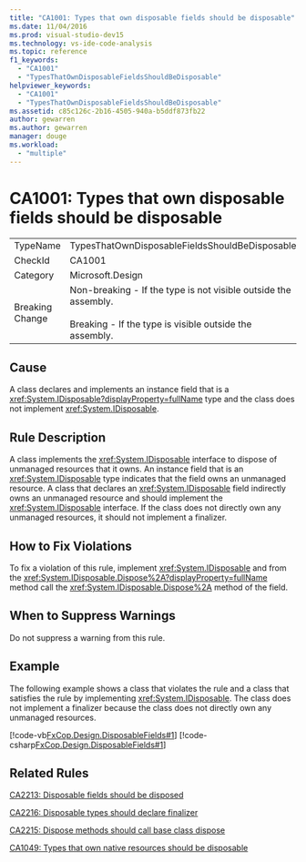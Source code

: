 ```yaml
---
title: "CA1001: Types that own disposable fields should be disposable"
ms.date: 11/04/2016
ms.prod: visual-studio-dev15
ms.technology: vs-ide-code-analysis
ms.topic: reference
f1_keywords:
  - "CA1001"
  - "TypesThatOwnDisposableFieldsShouldBeDisposable"
helpviewer_keywords:
  - "CA1001"
  - "TypesThatOwnDisposableFieldsShouldBeDisposable"
ms.assetid: c85c126c-2b16-4505-940a-b5ddf873fb22
author: gewarren
ms.author: gewarren
manager: douge
ms.workload:
  - "multiple"
---
```

# CA1001: Types that own disposable fields should be disposable
|||
|-|-|
|TypeName|TypesThatOwnDisposableFieldsShouldBeDisposable|
|CheckId|CA1001|
|Category|Microsoft.Design|
|Breaking Change|Non-breaking - If the type is not visible outside the assembly.<br /><br /> Breaking - If the type is visible outside the assembly.|

## Cause
 A class declares and implements an instance field that is a <xref:System.IDisposable?displayProperty=fullName> type and the class does not implement <xref:System.IDisposable>.

## Rule Description
 A class implements the <xref:System.IDisposable> interface to dispose of unmanaged resources that it owns. An instance field that is an <xref:System.IDisposable> type indicates that the field owns an unmanaged resource. A class that declares an <xref:System.IDisposable> field indirectly owns an unmanaged resource and should implement the <xref:System.IDisposable> interface. If the class does not directly own any unmanaged resources, it should not implement a finalizer.

## How to Fix Violations
 To fix a violation of this rule, implement <xref:System.IDisposable> and from the <xref:System.IDisposable.Dispose%2A?displayProperty=fullName> method call the <xref:System.IDisposable.Dispose%2A> method of the field.

## When to Suppress Warnings
 Do not suppress a warning from this rule.

## Example
 The following example shows a class that violates the rule and a class that satisfies the rule by implementing <xref:System.IDisposable>. The class does not implement a finalizer because the class does not directly own any unmanaged resources.

 [!code-vb[FxCop.Design.DisposableFields#1](../code-quality/codesnippet/VisualBasic/ca1001-types-that-own-disposable-fields-should-be-disposable_1.vb)]
 [!code-csharp[FxCop.Design.DisposableFields#1](../code-quality/codesnippet/CSharp/ca1001-types-that-own-disposable-fields-should-be-disposable_1.cs)]

## Related Rules
 [CA2213: Disposable fields should be disposed](../code-quality/ca2213-disposable-fields-should-be-disposed.md)

 [CA2216: Disposable types should declare finalizer](../code-quality/ca2216-disposable-types-should-declare-finalizer.md)

 [CA2215: Dispose methods should call base class dispose](../code-quality/ca2215-dispose-methods-should-call-base-class-dispose.md)

 [CA1049: Types that own native resources should be disposable](../code-quality/ca1049-types-that-own-native-resources-should-be-disposable.md)